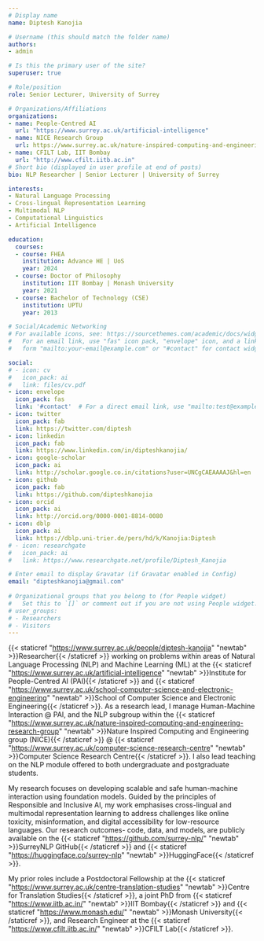 ```yaml
---
# Display name
name: Diptesh Kanojia

# Username (this should match the folder name)
authors:
- admin 

# Is this the primary user of the site?
superuser: true

# Role/position
role: Senior Lecturer, University of Surrey

# Organizations/Affiliations
organizations:
- name: People-Centred AI
  url: "https://www.surrey.ac.uk/artificial-intelligence"
- name: NICE Research Group
  url: https://www.surrey.ac.uk/nature-inspired-computing-and-engineering-research-group/natural-language-processing
- name: CFILT Lab, IIT Bombay
  url: "http://www.cfilt.iitb.ac.in"
# Short bio (displayed in user profile at end of posts)
bio: NLP Researcher | Senior Lecturer | University of Surrey

interests:
- Natural Language Processing 
- Cross-lingual Representation Learning
- Multimodal NLP
- Computational Linguistics
- Artificial Intelligence

education:
  courses:
  - course: FHEA
    institution: Advance HE | UoS
    year: 2024
  - course: Doctor of Philosophy
    institution: IIT Bombay | Monash University
    year: 2021
  - course: Bachelor of Technology (CSE)
    institution: UPTU
    year: 2013

# Social/Academic Networking
# For available icons, see: https://sourcethemes.com/academic/docs/widgets/#icons
#   For an email link, use "fas" icon pack, "envelope" icon, and a link in the
#   form "mailto:your-email@example.com" or "#contact" for contact widget.

social:
# - icon: cv
#   icon_pack: ai
#   link: files/cv.pdf
- icon: envelope
  icon_pack: fas
  link: '#contact'  # For a direct email link, use "mailto:test@example.org".
- icon: twitter
  icon_pack: fab
  link: https://twitter.com/diptesh
- icon: linkedin
  icon_pack: fab
  link: https://www.linkedin.com/in/dipteshkanojia/
- icon: google-scholar
  icon_pack: ai
  link: http://scholar.google.co.in/citations?user=UNCgCAEAAAAJ&hl=en
- icon: github
  icon_pack: fab
  link: https://github.com/dipteshkanojia
- icon: orcid
  icon_pack: ai
  link: http://orcid.org/0000-0001-8814-0080
- icon: dblp
  icon_pack: ai
  link: https://dblp.uni-trier.de/pers/hd/k/Kanojia:Diptesh
# - icon: researchgate
#   icon_pack: ai
#   link: https://www.researchgate.net/profile/Diptesh_Kanojia

# Enter email to display Gravatar (if Gravatar enabled in Config)
email: "dipteshkanojia@gmail.com"
  
# Organizational groups that you belong to (for People widget)
#   Set this to `[]` or comment out if you are not using People widget.  
# user_groups:
# - Researchers
# - Visitors
---
```

{{< staticref "https://www.surrey.ac.uk/people/diptesh-kanojia" "newtab" >}}Researcher{{< /staticref >}} working on problems within areas of Natural Language Processing (NLP) and Machine Learning (ML) at the {{< staticref "https://www.surrey.ac.uk/artificial-intelligence" "newtab" >}}Institute for People-Centred AI (PAI){{< /staticref >}} and {{< staticref "https://www.surrey.ac.uk/school-computer-science-and-electronic-engineering" "newtab" >}}School of Computer Science and Electronic Engineering{{< /staticref >}}. As a research lead, I manage Human-Machine Interaction @ PAI, and the NLP subgroup within the {{< staticref "https://www.surrey.ac.uk/nature-inspired-computing-and-engineering-research-group" "newtab" >}}Nature Inspired Computing and Engineering group (NICE){{< /staticref >}} @ {{< staticref "https://www.surrey.ac.uk/computer-science-research-centre" "newtab" >}}Computer Science Research Centre{{< /staticref >}}. I also lead teaching on the NLP module offered to both undergraduate and postgraduate students. 

My research focuses on developing scalable and safe human-machine interaction using foundation models. Guided by the principles of Responsible and Inclusive AI, my work emphasises cross-lingual and multimodal representation learning to address challenges like online toxicity, misinformation, and digital accessibility for low-resource languages. Our research outcomes- code, data, and models, are publicly available on the {{< staticref "https://github.com/surrey-nlp/" "newtab" >}}SurreyNLP GitHub{{< /staticref >}} and  {{< staticref "https://huggingface.co/surrey-nlp" "newtab" >}}HuggingFace{{< /staticref >}}.

My prior roles include a Postdoctoral Fellowship at the {{< staticref "https://www.surrey.ac.uk/centre-translation-studies" "newtab" >}}Centre for Translation Studies{{< /staticref >}}, a joint PhD from {{< staticref "https://www.iitb.ac.in/" "newtab" >}}IIT Bombay{{< /staticref >}} and {{< staticref "https://www.monash.edu/" "newtab" >}}Monash University{{< /staticref >}}, and Research Engineer at the {{< staticref "https://www.cfilt.iitb.ac.in/" "newtab" >}}CFILT Lab{{< /staticref >}}.